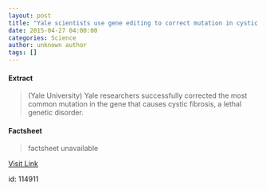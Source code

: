 ```yaml
---
layout: post
title: "Yale scientists use gene editing to correct mutation in cystic fibrosis"
date: 2015-04-27 04:00:00
categories: Science
author: unknown author
tags: []
---
```



#### Extract
>(Yale University) Yale researchers successfully corrected the most common mutation in the gene that causes cystic fibrosis, a lethal genetic disorder.

#### Factsheet
>factsheet unavailable

[Visit Link](http://www.eurekalert.org/pub_releases/2015-04/yu-ysu042715.php)

id:  114911
